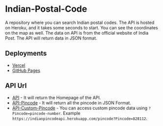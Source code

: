# Indian-Postal-Code
A repository where you can search Indian postal codes. The API is hosted on Heroku, and it takes some seconds to start. You can see the coordinates on the map as well. The data on API is from the official website of India Post. The API will return data in JSON format.

## Deployments
- [Vercel](https://indian-postal-code.vercel.app)
- [GitHub Pages](https://harsh1x4.github.io/Indian-Postal-Code/)

## API Url
- [API](https://indianpincodeapi.herokuapp.com) - It will return the Homepage of the API.
- [API-Pincode](https://indianpincodeapi.herokuapp.com/pincode) - It will return all the pincode in JSON Format.
- [API-Custom-Pincode](https://indianpincodeapi.herokuapp.com/pincode?Pincode=828112) - You can access custom pincode data using ```?Pincode=pincode-number```. Example ```https://indianpincodeapi.herokuapp.com/pincode?Pincode=828112```.
